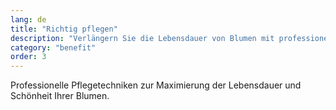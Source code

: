 ```yaml
---
lang: de
title: "Richtig pflegen"
description: "Verlängern Sie die Lebensdauer von Blumen mit professionellen Pflegetechniken, Ratschlägen zur richtigen Platzierung und Pflegetipps, die Arrangements länger schön halten."
category: "benefit"
order: 3
---
```


Professionelle Pflegetechniken zur Maximierung der Lebensdauer und Schönheit Ihrer Blumen.
